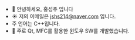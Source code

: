 - 👋 안녕하세요, 홍성주 입니다
- :sunny: 저의 이메일은 jshs214@naver.com 입니다.
- 주 언어는 C++입니다.
- 🌱 주로 Qt, MFC를 활용한 윈도우 SW를 개발했습니다.

<!---
jshs214/jshs214 is a ✨ special ✨ repository because its `README.md` (this file) appears on your GitHub profile.
You can click the Preview link to take a look at your changes.
--->
